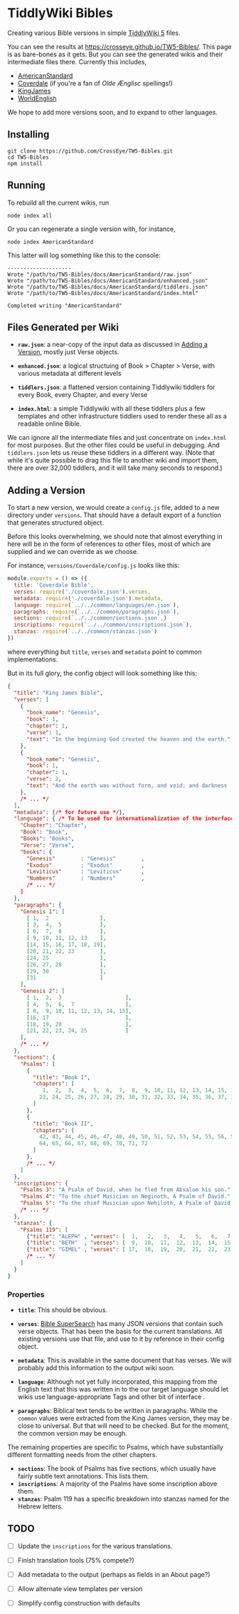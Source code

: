 TiddlyWiki Bibles
=================

Creating various Bible versions in simple [TiddlyWiki 5][tw] files.

You can see the results at https://crosseye.github.io/TW5-Bibles/.  This page is
as bare-bones as it gets.  But you can see the generated wikis and their
intermediate files there.  Currently this includes,

  - [AmericanStandard][asv]
  - [Coverdale][cdv] (if you're a fan of *Olde Ænglisc* spellings!)
  - [KingJames][kjv]  
  - [WorldEnglish][web]

We hope to add more versions soon, and to expand to other languages.


Installing
----------

```shell
git clone https://github.com/CrossEye/TW5-Bibles.git
cd TW5-Bibles
npm install
```


Running
-------

To rebuild all the current wikis, run

```shell
node index all
```

Or you can regenerate a single version with, for instance,

```shell
node index AmericanStandard
```

This latter will log something like this to the console:

```text
--------------------
Wrote "/path/to/TW5-Bibles/docs/AmericanStandard/raw.json"
Wrote "/path/to/TW5-Bibles/docs/AmericanStandard/enhanced.json"
Wrote "/path/to/TW5-Bibles/docs/AmericanStandard/tiddlers.json"
Wrote "/path/to/TW5-Bibles/docs/AmericanStandard/index.html"

Completed writing "AmericanStandard"
```


Files Generated per Wiki
------------------------

- **`raw.json`**: a near-copy of the input data as discussed in [Adding a
  Version](#adding-a-version), mostly just Verse objects.

- **`enhanced.json`**: a logical structuing of Book > Chapter > Verse, with
  various metadata at different levels

- **`tiddlers.json`**: a flattened version containing Tiddlywiki tiddlers for
  every Book, every Chapter, and every Verse

- **`index.html`**: a simple Tiddlywiki with all these tiddlers plus a few
  templates and other infrastructure tiddlers used to render these all as
  a readable online Bible.

We can ignore all the intermediate files and just concentrate on `index.html`
for most purposes.  But the other files could be useful in debugging.  And
`tiddlers.json` lets us reuse these tiddlers in a different way.  (Note that
while it's quite possible to drag this file to another wiki and import them,
there are over 32,000 tiddlers, and it will take many seconds to respond.)


Adding a Version
----------------

To start a new version, we would create a `config.js` file, added to a new
directory under `versions`.  That should have a default export of a function
that generates structured object.

Before this looks overwhelming, we should note that almost everything in here
will be in the form of references to other files, most of which are supplied and we can override as we choose.

For instance, `versions/Coverdale/config.js` looks like this:

```js
module.exports = () => ({
  title: 'Coverdale Bible',
  verses: require('./coverdale.json').verses,
  metadata: require('./coverdale.json').metadata,
  language: require(`../../common/languages/en.json`),
  paragraphs: require(`../../common/paragraphs.json`),
  sections: require(`../../common/sections.json`,)
  inscriptions: require(`../../common/inscriptions.json`),
  stanzas: require(`../../common/stanzas.json`)
})
```

where everything but `title`, `verses` and `metadata` point to common  implementations.

But in its full glory, the config object will look something like this:

```json
{
  "title": "King James Bible",
  "verses": [
    {
      "book_name": "Genesis", 
      "book": 1, 
      "chapter": 1, 
      "verse": 1, 
      "text": "In the beginning God created the heaven and the earth."
    }, 
    {
      "book_name": "Genesis", 
      "book": 1, 
      "chapter": 1, 
      "verse": 2, 
      "text": "And the earth was without form, and void; and darkness [was] upon the face of the deep. And the Spirit of God moved upon the face of the waters."
    },
    /* ... */
  ],
  "metadata": {/* for future use */},
  "language": { /* To be used for internationalization of the interface */
    "Chapter": "Chapter", 
    "Book": "Book", 
    "Books": "Books", 
    "Verse": "Verse", 
    "books": {
      "Genesis"        : "Genesis"        , 
      "Exodus"         : "Exodus"         , 
      "Leviticus"      : "Leviticus"      , 
      "Numbers"        : "Numbers"        , 
      /* ... */
    ]
  },
  "paragraphs": {
    "Genesis 1": [
      [ 1,  2                ], 
      [ 3,  4,  5            ], 
      [ 6,  7,  8            ], 
      [ 9, 10, 11, 12, 13    ], 
      [14, 15, 16, 17, 18, 19], 
      [20, 21, 22, 23        ], 
      [24, 25                ], 
      [26, 27, 28            ], 
      [29, 30                ], 
      [31                    ]  
    ], 
    "Genesis 2": [
      [ 1,  2,  3                    ], 
      [ 4,  5,  6,  7                ], 
      [ 8,  9, 10, 11, 12, 13, 14, 15], 
      [16, 17                        ], 
      [18, 19, 20                    ], 
      [21, 22, 23, 24, 25            ]  
    ],
    /* ... */ 
  },
  "sections": {
    "Psalms": [
      {
        "title": "Book I", 
        "chapters": [
           1,  2,  3,  4,  5,  6,  7,  8,  9, 10, 11, 12, 13, 14, 15, 16, 17, 18, 19, 20, 21, 22, 
          23, 24, 25, 26, 27, 28, 29, 30, 31, 32, 33, 34, 35, 36, 37, 38, 39, 40, 41
        ]
      }, 
      {
        "title": "Book II", 
        "chapters": [
          42, 43, 44, 45, 46, 47, 48, 49, 50, 51, 52, 53, 54, 55, 56, 57, 58, 59, 60, 61, 62, 63, 
          64, 65, 66, 67, 68, 69, 70, 71, 72
        ]
      },
      /* ... */ 
    ]
  },
  "inscriptions": {
    "Psalms 3": "A Psalm of David, when he fled from Absalom his son.", 
    "Psalms 4": "To the chief Musician on Neginoth, A Psalm of David.", 
    "Psalms 5": "To the chief Musician upon Nehiloth, A Psalm of David.", 
    /* ... */
  },
  "stanzas": {
    "Psalms 119": [
      {"title": "ALEPH" , "verses": [  1,   2,   3,   4,   5,   6,   7,   8]}, 
      {"title": "BETH"  , "verses": [  9,  10,  11,  12,  13,  14,  15,  16]}, 
      {"title": "GIMEL" , "verses": [ 17,  18,  19,  20,  21,  22,  23,  24]},
      /* ... */ 
    ]
  }
}
```

### Properties ###

  - **`title`**: This should be obvious.

  - **`verses`**: [Bible SuperSearch][bss] has many JSON versions that contain
    such verse objects.  That has been the basis for the current translations.
    All existing versions use that file, and use to it by reference in their
    config object.

  - **`metadata`**: This is available in the same document that has verses.  We
    will probably add this information to the output wiki soon.

  - **`language`**: Although not yet fully incorporated, this mapping from the
    English text that this was written in to the our target language should let
    wikis use language-appropriate Tags and other bit of interface .

  - **`paragraphs`**: Biblical text tends to be written in paragraphs.  While
    the `common` values were extracted from the King James version, they may be
    close to universal.  But that will need to be checked.  But for the moment,
    the common version may be enough.

The remaining properties are specific to Psalms, which have substantially
different formatting needs from the other chapters.

  - **`sections`**: The book of Psalms has five sections, which usually have fairly
    subtle text annotations.  This lists them.
  - **`inscriptions`**: A majority of the Psalms have some inscription above
    them.
  - **`stanzas`**: Psalm 119 has a specific breakdown into stanzas named for the
    Hebrew letters.



TODO
----

  - [ ] Update the `inscriptions` for the various translations.
  - [ ] Finish translation tools (75% compete?)
  - [ ] Add metadata to the output (perhaps as fields in an About page?)
  - [ ] Allow alternate view templates per version
  - [ ] Simplify config construction with defaults


  [asv]: https://crosseye.github.io/TW5-Bibles/AmericanStandard
  [bss]: https://www.biblesupersearch.com/bible-downloads/
  [cdv]: https://crosseye.github.io/TW5-Bibles/Coverdale
  [kjv]: https://crosseye.github.io/TW5-Bibles/KingJames  
  [tw]: https://tiddlywiki.com
  [web]: https://crosseye.github.io/TW5-Bibles/WorldEnglish

